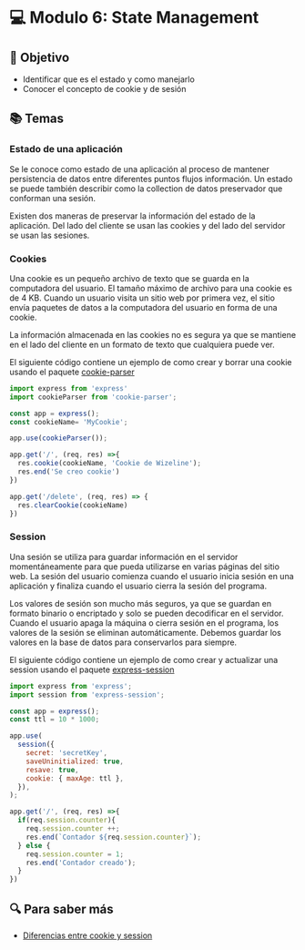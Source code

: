 # :computer: Modulo 6:  State Management

## :book: Objetivo

- Identificar que es el estado y como manejarlo
- Conocer el concepto de cookie y de sesión

## :books: Temas

### Estado de una aplicación

Se le conoce como estado de una aplicación al proceso de mantener persistencia de datos entre diferentes puntos flujos información. Un estado se puede también describir como la collection de datos preservador que conforman una sesión.

Existen dos maneras de preservar la información del estado de la aplicación. Del lado del cliente se usan las cookies y del lado del servidor se usan las sesiones.

### Cookies

Una cookie es un pequeño archivo de texto que se guarda en la computadora del usuario. El tamaño máximo de archivo para una cookie es de 4 KB. Cuando un usuario visita un sitio web por primera vez, el sitio envía paquetes de datos a la computadora del usuario en forma de una cookie.

La información almacenada en las cookies no es segura ya que se mantiene en el lado del cliente en un formato de texto que cualquiera puede ver.

El siguiente código contiene un ejemplo de como crear y borrar una cookie usando el paquete [cookie-parser](https://www.npmjs.com/package/cookie-parser)

```js
import express from 'express'
import cookieParser from 'cookie-parser';

const app = express();
const cookieName= 'MyCookie';

app.use(cookieParser());

app.get('/', (req, res) =>{
  res.cookie(cookieName, 'Cookie de Wizeline');
  res.end('Se creo cookie')
})

app.get('/delete', (req, res) => {
  res.clearCookie(cookieName)
})
```

### Session

Una sesión se utiliza para guardar información en el servidor momentáneamente para que pueda utilizarse en varias páginas del sitio web. La sesión del usuario comienza cuando el usuario inicia sesión en una aplicación y finaliza cuando el usuario cierra la sesión del programa.

Los valores de sesión son mucho más seguros, ya que se guardan en formato binario o encriptado y solo se pueden decodificar en el servidor. Cuando el usuario apaga la máquina o cierra sesión en el programa, los valores de la sesión se eliminan automáticamente. Debemos guardar los valores en la base de datos para conservarlos para siempre.

El siguiente código contiene un ejemplo de como crear y actualizar una session usando el paquete [express-session](https://www.npmjs.com/package/express-session)

```js
import express from 'express';
import session from 'express-session';

const app = express();
const ttl = 10 * 1000;

app.use(
  session({
    secret: 'secretKey',
    saveUninitialized: true,
    resave: true,
    cookie: { maxAge: ttl },
  }),
);

app.get('/', (req, res) =>{
  if(req.session.counter){
    req.session.counter ++;
    res.end(`Contador ${req.session.counter}`);
  } else {
    req.session.counter = 1;
    res.end('Contador creado');
  }
})

```

## :mag: Para saber más

- [Diferencias entre cookie y session](https://www.geeksforgeeks.org/difference-between-session-and-cookies/)